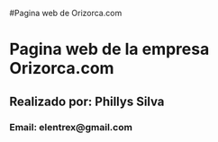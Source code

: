 #Pagina web de Orizorca.com
<h1>Pagina web de la empresa Orizorca.com</h1>
<h2>Realizado por: Phillys Silva</h2>
<h3>Email: elentrex@gmail.com</h3>
